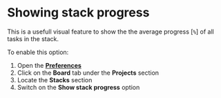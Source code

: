 # Showing stack progress

This is a usefull visual feature to show the the average progress [`%`] of all tasks in the stack.

To enable this option:

1. Open the [**Preferences**](../general/open-preferences.md)
2. Click on the **Board** tab under the **Projects** section
3. Locate the **Stacks** section
4. Switch on the **Show stack progress** option